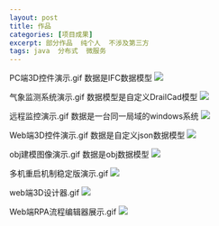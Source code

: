 ```yaml
---
layout: post
title: 作品
categories: [项目成果]
excerpt: 部分作品  纯个人  不涉及第三方
tags: java  分布式  微服务
---
```




PC端3D控件演示.gif   数据是IFC数据模型
![](../../../images/results/PC端3D控件演示.gif)


气象监测系统演示.gif       数据模型是自定义DrailCad模型
![](../../../images/results/气象监测系统演示.gif)


远程监控演示.gif            数据是一台同一局域的windows系统
![](../../../images/results/远程监控演示.gif)



Web端3D控件演示.gif     数据是自定义json数据模型
![](../../../images/results/Web端3D控件演示.gif)



obj建模图像演示.gif      数据是obj数据模型
![](../../../images/results/obj建模图像演示.gif)



多机重启机制稳定版演示.gif
![](../../../images/results/多机重启机制稳定版演示.gif)


web端3D设计器.gif
![](../../../images/results/web端3D设计器.gif)



Web端RPA流程编辑器展示.gif
![](../../../images/results/Web端RPA流程编辑器展示.gif)






